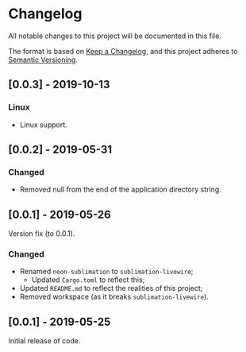 # Changelog
All notable changes to this project will be documented in this file.

The format is based on [Keep a Changelog](https://keepachangelog.com/en/1.0.0/),
and this project adheres to [Semantic Versioning](https://semver.org/spec/v2.0.0.html).

## [0.0.3] - 2019-10-13

### Linux

* Linux support.

## [0.0.2] - 2019-05-31

### Changed

* Removed null from the end of the application directory string.

## [0.0.1] - 2019-05-26

Version fix (to 0.0.1).

### Changed

* Renamed `neon-sublimation` to `sublimation-livewire`;
  * Updated `Cargo.toml` to reflect this;
* Updated `README.md` to reflect the realities of this project;
* Removed workspace (as it breaks `sublimation-livewire`).

## [0.0.1] - 2019-05-25

Initial release of code.
